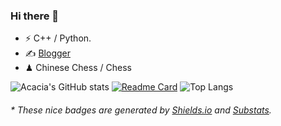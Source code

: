 ### Hi there 👋

- ⚡ C++ / Python.
- ✍️ [Blogger](https://w-k.xyz/)
- ♟ Chinese Chess / Chess 

![Acacia's GitHub stats](https://github-readme-stats.vercel.app/api?username=win-keep199&show_icons=true&theme=algolia) [![Readme Card](https://github-readme-stats.vercel.app/api/pin/?username=win-keep199&repo=win-keep199.github.io)](https://github.com/win-keep199/win-keep199.github.io) 
![Top Langs](https://github-readme-stats.vercel.app/api/top-langs/?username=win-keep199&langs_count=8)

<h6>* These nice badges are generated by <a href="https://shields.io/">Shields.io</a> and <a href="https://github.com/spencerwooo/Substats">Substats</a>.</h6>

